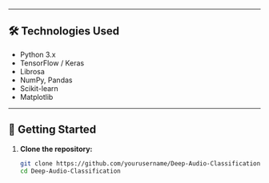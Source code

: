 
---

## 🛠️ Technologies Used

- Python 3.x  
- TensorFlow / Keras  
- Librosa  
- NumPy, Pandas  
- Scikit-learn  
- Matplotlib

---

## 🚀 Getting Started

1. **Clone the repository:**
   ```bash
   git clone https://github.com/yourusername/Deep-Audio-Classification.git
   cd Deep-Audio-Classification
